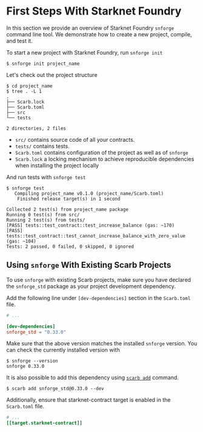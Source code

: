# First Steps With Starknet Foundry

In this section we provide an overview of Starknet Foundry `snforge` command line tool.
We demonstrate how to create a new project, compile, and test it.

To start a new project with Starknet Foundry, run `snforge init`

```shell
$ snforge init project_name
```

Let's check out the project structure

```shell
$ cd project_name
$ tree . -L 1
.
├── Scarb.lock
├── Scarb.toml
├── src
└── tests

2 directories, 2 files
```

* `src/` contains source code of all your contracts.
* `tests/` contains tests.
* `Scarb.toml` contains configuration of the project as well as of `snforge`
* `Scarb.lock` a locking mechanism to achieve reproducible dependencies when installing the project locally  

And run tests with `snforge test`

```shell
$ snforge test
   Compiling project_name v0.1.0 (project_name/Scarb.toml)
    Finished release target(s) in 1 second

Collected 2 test(s) from project_name package
Running 0 test(s) from src/
Running 2 test(s) from tests/
[PASS] tests::test_contract::test_increase_balance (gas: ~170)
[PASS] tests::test_contract::test_cannot_increase_balance_with_zero_value (gas: ~104)
Tests: 2 passed, 0 failed, 0 skipped, 0 ignored
```

## Using `snforge` With Existing Scarb Projects

To use `snforge` with existing Scarb projects, make sure you have declared the `snforge_std` package as your project
development dependency.

Add the following line under `[dev-dependencies]` section in the `Scarb.toml` file.

```toml
# ...

[dev-dependencies]
snforge_std = "0.33.0"
```

Make sure that the above version matches the installed `snforge` version. You can check the currently installed version with

```shell
$ snforge --version
snforge 0.33.0
```

It is also possible to add this dependency
using [`scarb add`](https://docs.swmansion.com/scarb/docs/guides/dependencies.html#adding-a-dependency-via-scarb-add)
command.

```shell
$ scarb add snforge_std@0.33.0 --dev
```

Additionally, ensure that starknet-contract target is enabled in the `Scarb.toml` file.

```toml
# ...
[[target.starknet-contract]]

